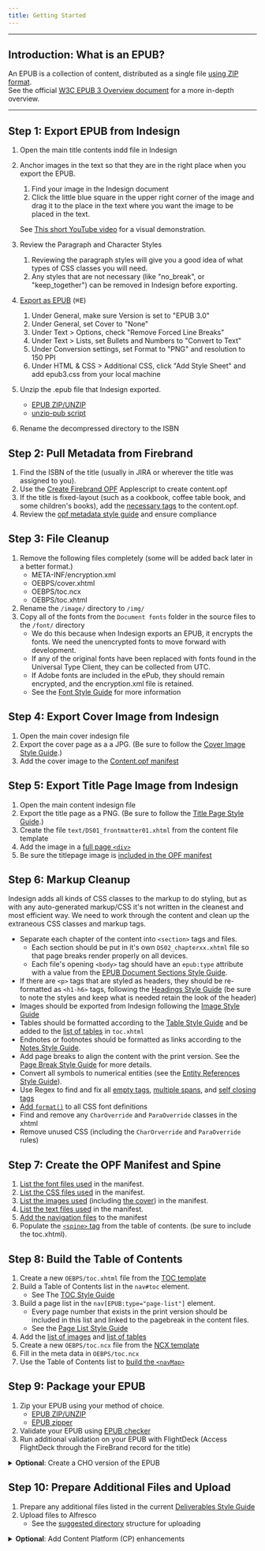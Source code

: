 ```yaml
---
title: Getting Started
---
```

<hr />

## Introduction: What is an EPUB?
An EPUB is a collection of content, distributed as a single file [using ZIP format](https://www.w3.org/publishing/EPUB32/EPUB-overview.html#sec-container).  
See the official [W3C EPUB 3 Overview document](https://www.w3.org/publishing/EPUB32/EPUB-overview.html) for a more in-depth overview.

<hr />

## Step 1: Export EPUB from Indesign
1. Open the main title contents indd file in Indesign
2. Anchor images in the text so that they are in the right place when you export the EPUB.
    1. Find your image in the Indesign document
    2. Click the little blue square in the upper right corner of the image and drag it to the place in the text where you want the image to be placed in the text.
    
    <aside class="notice">
    
    See [This short YouTube video](https://www.youtube.com/watch?v=5eEp6uIIjII) for a visual demonstration.
    
    </aside>
3. Review the Paragraph and Character Styles
    1. Reviewing the paragraph styles will give you a good idea of what types of CSS classes you will need.
    2. Any styles that are not necessary (like "no_break", or "keep_together") can be removed in Indesign before exporting.
4. [Export as EPUB](https://helpx.adobe.com/indesign/using/export-content-epub-cc.html#export-to-epub) (<kbd>&#8984;E</kbd>)
    1. Under General, make sure Version is set to "EPUB 3.0"
    2. Under General, set Cover to "None"
    3. Under Text > Options, check "Remove Forced Line Breaks"
    4. Under Text > Lists, set Bullets and Numbers to "Convert to Text"
    5. Under Conversion settings, set Format to "PNG" and resolution to 150 PPI
    6. Under HTML & CSS > Additional CSS, click "Add Style Sheet" and add epub3.css from your local machine
5. Unzip the .epub file that Indesign exported.  
	- [EPUB ZIP/UNZIP](/process/tools-setting-your-machine-and-software#ePub-Zip-Unzip-2-0-1)
	- [unzip-pub script](https://gist.github.com/codingChewie/fe194f5064084d15c6a562ede1487f85)
6. Rename the decompressed directory to the ISBN

## Step 2: Pull Metadata from Firebrand
1. Find the ISBN of the title (usually in JIRA or wherever the title was assigned to you).
2. Use the [Create Firebrand OPF](/assets/Downloads/Create_Firebrand_OPF.zip) Applescript to create content.opf
3. If the title is fixed-layout (such as a cookbook, coffee table book, and some children's books), add the [necessary tags](/code/opf_format.html#Fixed-Layout-MetaData) to the content.opf.
4. Review the [opf metadata style guide](/code/opf_format.html#OPF-Metadata) and ensure compliance

## Step 3: File Cleanup
1. Remove the following files completely (some will be added back later in a better format.)
	- META-INF/encryption.xml
	- OEBPS/cover.xhtml
	- OEBPS/toc.ncx
	- OEBPS/toc.xhtml
2. Rename the `/image/` directory to `/img/`
3. Copy all of the fonts from the `Document fonts` folder in the source files to the `/font/` directory
	- We do this because when Indesign exports an EPUB, it encrypts the fonts. We need the unencrypted fonts to move forward with development.
	- If any of the original fonts have been replaced with fonts found in the Universal Type Client, they can be collected from UTC.
	- If Adobe fonts are included in the ePub, they should remain encrypted, and the encryption.xml file is retained.
	- See the [Font Style Guide](/process/fonts.html) for more information

## Step 4: Export Cover Image from Indesign
1. Open the main cover indesign file
2. Export the cover page as a a JPG. (Be sure to follow the [Cover Image Style Guide](/code/structural_types.html#Cover-Image).)
3. Add the cover image to the [Content.opf manifest](/code/opf_format.html#Cover-Image-Manifest)

## Step 5: Export Title Page Image from Indesign
1. Open the main content indesign file
2. Export the title page as a PNG. (Be sure to follow the [Title Page Style Guide](/code/structural_types.html#Title-Page).)
3. Create the file `text/DS01_frontmatter01.xhtml` from the content file template
4. Add the image in a [full page `<div>`](/css_lib/figures.html#Full-Page-Image)
5. Be sure the titlepage image is [included in the OPF manifest](/code/opf_format.html#Image-Manifest)

## Step 6: Markup Cleanup
Indesign adds all kinds of CSS classes to the markup to do styling, but as with any auto-generated markup/CSS it's not written in the cleanest and most efficient way. We need to work through the content and clean up the extraneous CSS classes and markup tags.
- Separate each chapter of the content into `<section>` tags and files.
	- Each section should be put in it's own `DS02_chapterxx.xhtml` file so that page breaks render properly on all devices.
	- Each file's opening `<body>` tag should have an `epub:type` attribute with a value from the [EPUB Document Sections Style Guide](https://style.bhdirect-ebooks.org/code/semantics.html#Document-Sections).
- If there are `<p>` tags that are styled as headers, they should be re-formatted as `<h1-h6>` tags, following the [Headings Style Guide](https://style.bhdirect-ebooks.org/code/structural_types.html#Headings) (be sure to note the styles and keep what is needed retain the look of the header)
- Images should be exported from Indesign following the [Image Style Guide](/process/images.html)
- Tables should be formatted according to the [Table Style Guide](/code/general_types.html#Tables) and be added to the [list of tables](/code/navigation.html#toc-xhtml-List-of-Tables) in `toc.xhtml`
- Endnotes or footnotes should be formatted as links according to the [Notes Style Guide](/code/structural_types.html#Notes).
- Add page breaks to align the content with the print version. See the [Page Break Style Guide](/code/structural_types.html#Page-Breaks) for more details.
- Convert all symbols to numerical entities (see the [Entity References Style Guide](/code/html_style.html#Entity-References)).
- Use Regex to find and fix all [empty tags](/process/regex-library.html#Remove-Empty-Spans), [multiple spans](/process/regex-library.html#Span-Combine-1), and [self closing tags](/code/html_style.html#Self-Closing-Tags)
- [Add `format()`](/code/css_style.html#CSS-Font-Declarations) to all CSS font definitions
- Find and remove any `CharOverride` and `ParaOverride` classes in the xhtml
- Remove unused CSS (including the `CharOrverride` and `ParaOverride` rules)

## Step 7: Create the OPF Manifest and Spine
1. [List the font files used](/code/opf_format.html#Font-Manifest) in the manifest.
2. [List the CSS files used](/code/opf_format.html#CSS-Manifest) in the manifest.
3. [List the images used](/code/opf_format.html#Image-Manifest) (including [the cover](/code/opf_format.html#Cover-Image-Manifest)) in the manifest.
4. [List the text files used](/code/opf_format.html#Text-XHTML-Manifest) in the manifest.
5. [Add the navigation files](/code/opf_format.html#Navigation-Manifest) to the manifest
5. Populate the [`<spine>` tag](/code/opf_format.html#OPF-Spine) from the table of contents. (be sure to include the toc.xhtml).

## Step 8: Build the Table of Contents
1. Create a new `OEBPS/toc.xhtml` file from the [TOC template](/code/navigation.html#toc-xhtml)
2. Build a Table of Contents list in the `nav#toc` element.
	- See The [TOC Style Guide](/code/navigation.html#toc-xhtml)
3. Build a page list in the `nav[EPUB:type="page-list"]` element.
	- Every page number that exists in the print version should be included in this list and linked to the pagebreak in the content files.
	- See the [Page List Style Guide](/code/navigation.html#toc-xhtml-Page-List)
4. Add the [list of images](/code/navigation.html#toc-xhtml-List-of-Images) and [list of tables](/code/navigation.html#toc-xhtml-List-of-Tables)
5. Create a new `OEBPS/toc.ncx` file from the [NCX template](/code/navigation.html#toc-ncx)
6. Fill in the meta data in `OEBPS/toc.ncx`
7. Use the Table of Contents list to [build the `<navMap>`](/code/navigation.html#toc-ncx)

## Step 9: Package your EPUB
1. Zip your EPUB using your method of choice.
	- [EPUB ZIP/UNZIP](https://style.bhdirect-ebooks.org/process/tools-setting-your-machine-and-software#ePub-Zip-Unzip-2-0-1)
	- [EPUB zipper](https://github.com/epubknowledge/scripts/tree/main/guidelines/epub-zipper)  
2. Validate your EPUB using [EPUB checker](https://lifewaychristianresources.sharepoint.com/:u:/s/PETMicrosoftTestTeam/EamNiErSJoVIig_-X-uwVhAB0Iy06FANtEXZTxF2KdLkbg?e=WJqAFt)
3. Run additional validation on your EPUB with FlightDeck (Access FlightDeck through the FireBrand record for the title)

<details close>
	<summary><strong>Optional</strong>: Create a CHO version of the EPUB</summary>
	<ol>
		<li>Copy the EPUB directory and rename to the CHO version ISBN</li>
		<li>Replace the ISBN in all locations in the EPUB (content.opf, toc.ncx, copyright page, etc.)</li>
		<li>Make sure that the LIN is listed properly on the copyright page</li>
		<li>Zip the CHO version as a separate EPUB to upload</li>
	</ol>
</details>


## Step 10: Prepare Additional Files and Upload
1. Prepare any additional files listed in the current [Deliverables Style Guide](/process/deliverables.html)
2. Upload files to Alfresco
	- See the [suggested directory](https://epubknowledge.com/docs/file-structure#uploading-source-files) structure for uploading

<details close>
	<summary><strong>Optional</strong>: Add Content Platform (CP) enhancements</summary>
	<ol>
		<li>Login to Content Platform with your LifeWay ID using the following URL: <a href="https://content.lifeway.com/">https://content.lifeway.com/</a> (Must be on VPN)</li>
		<li>Search for the specific title by ISBN, GUID, LIN, or Title using the search box/drop-down in the top left of the screen. <img src="/assets/images/contentplatform/image3.png" alt="Search Feature" /></li>
		<li>Click on the title needing enhancement and select the <em>Enhance Content</em> button from the modal window. <img src="/assets/images/contentplatform/image6.png" alt="Enhance Content Button" /></li>
		<li>A new browser window will open displaying the ePub itself with options at the top. Begin by selecting <em>Workbook</em> from the drop-down menu. <img src="/assets/images/contentplatform/image2.png" alt="Index Dropdown" /></li>
		<li>Next, choose the chapter that you want to begin enhancing by using the TOC on the left. When you’re ready to begin, click the rectangular button next to the drop-down menu. <img src="/assets/images/contentplatform/image1.png" alt="Question Button" /></li>
		<li>To create a workbook enhancement, select a question in the body of the text. Once the text is selected a new modal window will appear on the left side of the screen. Click the Save button and an icon will appear after the selected text indicating a workbook enhancement has been added. <img src="/assets/images/contentplatform/image7.png" alt="Save Question Modal" /></li>
		<li>Once you’ve finished and are ready to move on to the next chapter, click the small rectangular icon next to the drop-down menu at the top. This will allow you to access the TOC to move to the next chapter needing enhancements. <img src="/assets/images/contentplatform/image1.png" alt="Add Question Button" /></li>
		<li>If you need to delete an individual enhancement, click on the enhancement icon in the body of the text and click <em>Delete</em>. The icon should no longer be visible in the content. <img src="/assets/images/contentplatform/image8.png" alt="Delete Question Button" /></li>
		<li>When all the enhancements have been made for a title, click the orange <em>Workbook</em> button (which is the drop-down). This should change the color to green indicating the status has successfully changed in Content Platform. <img src="/assets/images/contentplatform/image5.png" alt="Save Workbook Button" /></li>
	</ol>
</details>